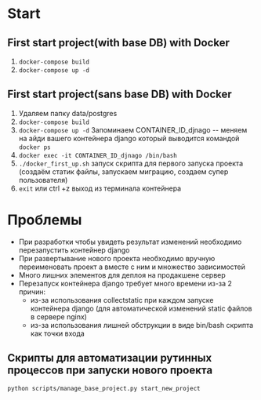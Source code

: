 # Start
## First start project(with base DB) with Docker
1. `docker-compose build`
2. `docker-compose up -d`

## First start project(sans base DB) with Docker
1. Удаляем папку data/postgres
2. `docker-compose build`
3. `docker-compose up -d`
Запоминаем CONTAINER_ID_djnago -- меняем на айди вашего контейнера django который выводится командой `docker ps`
4. `docker exec -it CONTAINER_ID_djnago /bin/bash`
5. `./docker_first_up.sh` запуск скрипта для первого запуска проекта (создаём статик файлы, запускаем миграцию, создаем супер пользователя)
6. `exit` или ctrl +z выход из терминала контейнера


# Проблемы
- При разработки чтобы увидеть результат изменений необходимо перезапустить контейнер django
- При развертывание нового проекта необходимо вручную переименовать проект а вместе с ним и множество зависимостей 
- Много лишних элементов для деплоя на продакшене сервер
- Перезапуск контейнера django требует много времени из-за 2 причин:
  - из-за использования collectstatic при каждом запуске контейнера django (для автоматической изменений static файлов в сервере nginx)
  - из-за использования лишней обструкции в виде bin/bash скрипта как точки входа

## Скрипты для автоматизации рутинных процессов при запуски нового проекта
`python scripts/manage_base_project.py start_new_project`
